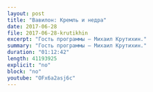 ```yaml
---
layout: post
title: "Вавилон: Кремль и недра"
date: 2017-06-28
file: 2017-06-28-krutikhin
excerpt: "Гость программы — Михаил Крутихин."
summary: "Гость программы — Михаил Крутихин."
duration: "01:12:42"
length: 41193925
explicit: "no"
block: "no"
youtube: "OFx6a2asj6c"
---
```

